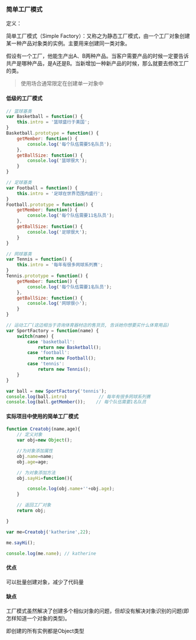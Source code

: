 ### 简单工厂模式
定义：

简单工厂模式（Simple Factory）：又称之为静态工厂模式，由一个工厂对象创建某一种产品对象类的实例。主要用来创建同一类对象。

假设有一个工厂，他能生产出A、B两种产品。当客户需要产品的时候一定要告诉共产是哪种产品，是A还是B。当新增加一种新产品的时候，那么就要去修改工厂的类。

> 使用场合通常限定在创建单一对象中

#### 低级的工厂模式
```javascript
// 篮球基类
var Basketball = function() {
    this.intro = '篮球盛行于美国';
}
Basketball.prototype = function() {
    getMember: function() {
        console.log('每个队伍需要5名队员');
    },
    getBallSize: function() {
        console.log('篮球很大');
    }
}

// 足球基类
var Football = function() {
    this.intro = '足球在世界范围内盛行';
}
Football.prototype = function() {
    getMember: function() {
        console.log('每个队伍需要11名队员');
    },
    getBallSize: function() {
        console.log('足球很大');
    }
}

// 网球基类
var Tennis = function() {
    this.intro = '每年有很多网球系列赛';
}
Tennis.prototype = function() {
    getMember: function() {
        console.log('每个队伍需要1名队员');
    },
    getBallSize: function() {
        console.log('网球很小');
    }
}

// 运动工厂(这边相当于咨询体育器材店的售货员, 告诉她你想要买什么体育用品)
var SportFactory = function(name) {
    switch(name) {
        case 'basketball':
            return new Basketball();
        case 'football':
            return new Football();
        case 'tennis':
            return new Tennis();
    }
}

var ball = new SportFactory('tennis');
console.log(ball.intro)            // 每年有很多网球系列赛
console.log(ball.getMember());    // 每个队伍需要1名队员
```

#### 实际项目中使用的简单工厂模式
```javascript
function Creatobj(name,age){
    // 定义对象
    var obj=new Object();

    //为对象添加属性
    obj.name=name;
    obj.age=age;

    // 为对象添加方法
    obj.sayHi=function(){

        console.log(obj.name+''+obj.age);
    }

    // 返回工厂对象
    return obj;

}

var me=Creatobj('katherine',22);

me.sayHi();

console.log(me.name); // katherine
```
#### 优点

可以批量创建对象，减少了代码量

#### 缺点

工厂模式虽然解决了创建多个相似对象的问题，但却没有解决对象识别的问题(即怎样知道一个对象的类型)。

即创建的所有实例都是Object类型
